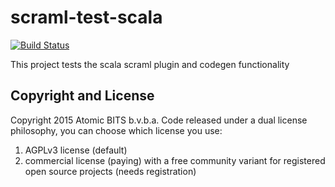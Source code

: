 # scraml-test-scala

[![Build Status](https://travis-ci.org/atomicbits/scraml-test-scala.svg?branch=develop)](https://travis-ci.org/atomicbits/scraml-test-scala)

This project tests the scala scraml plugin and codegen functionality 

## Copyright and License
Copyright 2015 Atomic BITS b.v.b.a. Code released under a dual license philosophy, you can choose which license you use: 

   1. AGPLv3 license (default) 
   2. commercial license (paying) with a free community variant for registered open source projects (needs registration)
